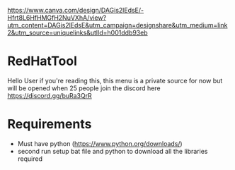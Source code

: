 
https://www.canva.com/design/DAGis2lEdsE/-Hfrt8L6HfHMGfH2NuVXhA/view?utm_content=DAGis2lEdsE&utm_campaign=designshare&utm_medium=link2&utm_source=uniquelinks&utlId=h001ddb93eb

# RedHatTool

Hello User if you're reading this, this menu is a private source for now but will be opened when 25 people 
                   join the discord here https://discord.gg/buRa3QrR

# Requirements

   - Must have python (https://www.python.org/downloads/)
   - second run setup bat file and python to download all
                the libraries required

